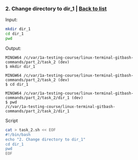 ### <a id='task_2'>2. Change directory to dir_1</a>  |  [Back to list](#back_to_list)

Input:
``` bash
mkdir dir_1
cd dir_1
pwd
```

Output:
```
MINGW64 /c/var/1a-testing-course/linux-terminal-gitbash-commands/part_2/task_2 (dev)
$ mkdir dir_1

MINGW64 /c/var/1a-testing-course/linux-terminal-gitbash-commands/part_2/task_2 (dev)
$ cd dir_1

MINGW64 /c/var/1a-testing-course/linux-terminal-gitbash-commands/part_2/task_2/dir_1 (dev)
$ pwd
/c/var/1a-testing-course/linux-terminal-gitbash-commands/part_2/task_2/dir_1  
```

Script
``` bash
cat > task_2.sh << EOF
#!/bin/bash
echo "2. Change directory to dir_1"
cd dir_1
pwd
EOF
```